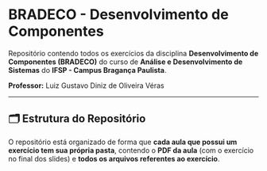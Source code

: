 # BRADECO - Desenvolvimento de Componentes

Repositório contendo todos os exercícios da disciplina **Desenvolvimento de Componentes (BRADECO)** do curso de **Análise e Desenvolvimento de Sistemas** do **IFSP - Campus Bragança Paulista**.  

**Professor:** Luiz Gustavo Diniz de Oliveira Véras

---

## 🗂 Estrutura do Repositório

O repositório está organizado de forma que **cada aula que possui um exercício tem sua própria pasta**, contendo o **PDF da aula** (com o exercício no final dos slides) e **todos os arquivos referentes ao exercício**.

